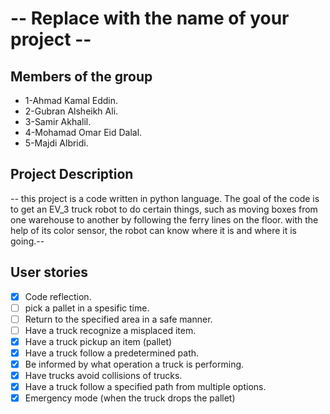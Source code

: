 # -- Replace with the name of your project --

## Members of the group

- 1-Ahmad Kamal  Eddin.
- 2-Gubran Alsheikh Ali.
- 3-Samir Akhalil.
- 4-Mohamad Omar Eid Dalal.
- 5-Majdi Albridi.

## Project Description
-- this project is a code written in python language. The goal of the code is to get an EV_3 truck 
robot to do certain things, such as moving boxes from one warehouse to another by following 
the ferry lines on the floor. with the help of its color sensor, the robot can know where it
is and where it is going.--

## User stories

- [X] Code reflection.
- [ ] pick a pallet in a spesific time.
- [ ] Return to the specified area in a safe manner.
- [ ] Have a truck recognize a misplaced item.
- [X] Have a truck pickup an item (pallet) 
- [X] Have a truck follow a predetermined path.
- [X] Be informed by what operation a truck is performing.
- [X] Have trucks avoid collisions of trucks.
- [X] Have a truck follow a specified path from multiple options.
- [X] Emergency mode (when the truck drops the pallet)
